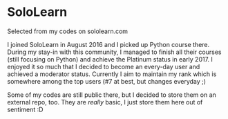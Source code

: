 # SoloLearn
Selected from my codes on sololearn.com

I joined SoloLearn in August 2016 and I picked up Python course there. During my stay-in with this community, I managed to finish all their courses (still focusing on Python) and achieve the Platinum status in early 2017. I enjoyed it so much that I decided to become an every-day user and achieved a moderator status. Currently I aim to maintain my rank which is somewhere among the top users (#7 at best, but changes everyday ;)

Some of my codes are still public there, but I decided to store them on an external repo, too. They are *really* basic, I just store them here out of sentiment :D
